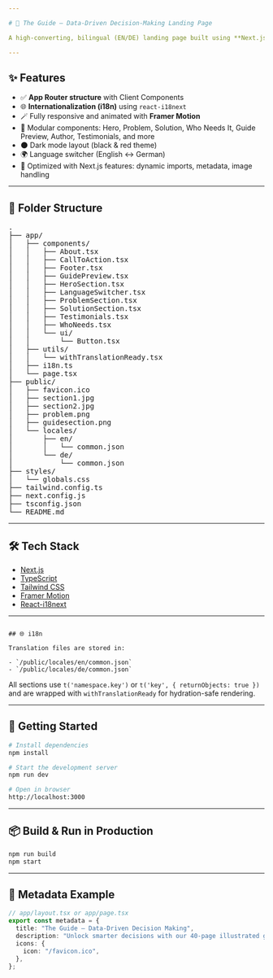```yaml
---

# 📘 The Guide — Data-Driven Decision-Making Landing Page

A high-converting, bilingual (EN/DE) landing page built using **Next.js (App Router)**, **Tailwind CSS**, **Framer Motion**, and **react-i18next** to promote a 40-page decision-making guide.

---
```


## ✨ Features

- ✅ **App Router structure** with Client Components
- 🌐 **Internationalization (i18n)** using `react-i18next`
- 🪄 Fully responsive and animated with **Framer Motion**
- 🧩 Modular components: Hero, Problem, Solution, Who Needs It, Guide Preview, Author, Testimonials, and more
- 🌑 Dark mode layout (black & red theme)
- 🌍 Language switcher (English ↔ German)
- 🚀 Optimized with Next.js features: dynamic imports, metadata, image handling

---

## 📁 Folder Structure

<pre>
.
├── app/
│   ├── components/
│   │   ├── About.tsx
│   │   ├── CallToAction.tsx
│   │   ├── Footer.tsx
│   │   ├── GuidePreview.tsx
│   │   ├── HeroSection.tsx
│   │   ├── LanguageSwitcher.tsx
│   │   ├── ProblemSection.tsx
│   │   ├── SolutionSection.tsx
│   │   ├── Testimonials.tsx
│   │   ├── WhoNeeds.tsx
│   │   └── ui/
│   │       └── Button.tsx
│   ├── utils/
│   │   └── withTranslationReady.tsx
│   ├── i18n.ts
│   └── page.tsx
├── public/
│   ├── favicon.ico
│   ├── section1.jpg
│   ├── section2.jpg
│   ├── problem.png
│   ├── guidesection.png
│   └── locales/
│       ├── en/
│       │   └── common.json
│       └── de/
│           └── common.json
├── styles/
│   └── globals.css
├── tailwind.config.ts
├── next.config.js
├── tsconfig.json
└── README.md
</pre>

---

## 🛠 Tech Stack

- [Next.js](https://nextjs.org/)
- [TypeScript](https://www.typescriptlang.org/)
- [Tailwind CSS](https://tailwindcss.com/)
- [Framer Motion](https://www.framer.com/motion/)
- [React-i18next](https://react.i18next.com/)

---

```

## 🌐 i18n

Translation files are stored in:

- `/public/locales/en/common.json`
- `/public/locales/de/common.json`

````

All sections use `t('namespace.key')` or `t('key', { returnObjects: true })` and are wrapped with `withTranslationReady` for hydration-safe rendering.

---

## 🚀 Getting Started

```bash
# Install dependencies
npm install

# Start the development server
npm run dev

# Open in browser
http://localhost:3000
````

---

## 📦 Build & Run in Production

```bash
npm run build
npm start
```

---

## 🧩 Metadata Example

```ts
// app/layout.tsx or app/page.tsx
export const metadata = {
  title: "The Guide — Data-Driven Decision Making",
  description: "Unlock smarter decisions with our 40-page illustrated guide for modern professionals.",
  icons: {
    icon: "/favicon.ico",
  },
};
```
